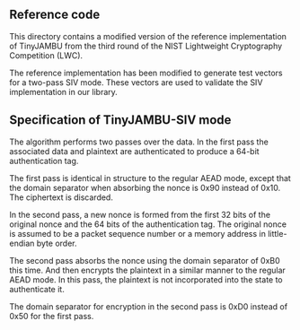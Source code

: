 
Reference code
--------------

This directory contains a modified version of the reference implementation
of TinyJAMBU from the third round of the NIST Lightweight Cryptography
Competition (LWC).

The reference implementation has been modified to generate test vectors
for a two-pass SIV mode.  These vectors are used to validate the SIV
implementation in our library.

Specification of TinyJAMBU-SIV mode
-----------------------------------

The algorithm performs two passes over the data.  In the first pass
the associated data and plaintext are authenticated to produce a
64-bit authentication tag.

The first pass is identical in structure to the regular AEAD mode,
except that the domain separator when absorbing the nonce is 0x90
instead of 0x10.  The ciphertext is discarded.

In the second pass, a new nonce is formed from the first 32 bits of
the original nonce and the 64 bits of the authentication tag.
The original nonce is assumed to be a packet sequence number or a
memory address in little-endian byte order.

The second pass absorbs the nonce using the domain separator of
0xB0 this time.  And then encrypts the plaintext in a similar
manner to the regular AEAD mode.  In this pass, the plaintext is
not incorporated into the state to authenticate it.

The domain separator for encryption in the second pass is 0xD0
instead of 0x50 for the first pass.
